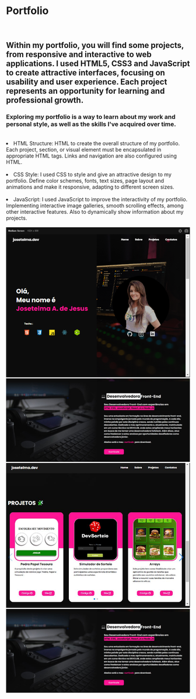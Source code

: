 <h1>Portfolio</h1>
<br>
<h2>Within my portfolio, you will find some projects, from responsive and interactive to web applications. I used HTML5, CSS3 and JavaScript to create attractive interfaces, focusing on usability and user experience. Each project represents an opportunity for learning and professional growth.

<h3>Exploring my portfolio is a way to learn about my work and personal style, as well as the skills I've acquired over time.</h3>
<br> 
<lo>
<li>HTML Structure:
HTML to create the overall structure of my portfolio. Each project, section, or visual element must be encapsulated in appropriate HTML tags. Links and navigation are also configured using HTML.</li>
<br>
<li>CSS Style:
I used CSS to style and give an attractive design to my portfolio. Define color schemes, fonts, text sizes, page layout and animations and make it responsive, adapting to different screen sizes.</li>
<br>
<li>JavaScript:
I used JavaScript to improve the interactivity of my portfolio. Implementing interactive image galleries, smooth scrolling effects, among other interactive features. Also to dynamically show information about my projects.</li>
</lo>
<br>

<img src="https://github.com/Josetelma/Portfolio/blob/main/img/img1.PNG?raw=true)"/>
<img src="https://github.com/Josetelma/Portfolio/blob/main/img/img2.2.JPG?raw=true"/>
<img src="https://github.com/Josetelma/Portfolio/blob/main/img/img3.JPG?raw=true"/>
<img src="https://github.com/Josetelma/Portfolio/blob/main/img/img2.2.JPG?raw=true"/>
